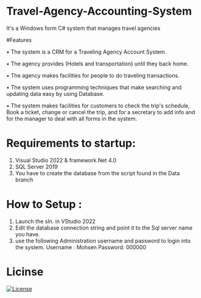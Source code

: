 # Travel-Agency-Accounting-System
It's a Windows form C# system that manages travel agencies

#Features 

• The system is a CRM for a Traveling Agency Account System.

• The agency provides (Hotels and transportation) until they back home.

• The agency makes facilities for people to do traveling transactions.

• The system uses programming techniques that make searching and updating data easy by using Database.

• The system makes facilities for customers to check the trip's schedule, Book a ticket, change or cancel the trip, and for a secretary to add info and for the manager to deal with all forms in the system.
 
# Requirements to startup:

1) Visual Studio 2022 & framework.Net 4.0
2) SQL Server 2019
3) You have to create the database from the script found in the Data branch 

# How to Setup :
1) Launch the sln. in VStudio 2022
3) Edit the database connection string and point it to the Sql server name you have. 
2) use the following Administration username and password to login into the system. 
   Username : Mohsen
   Password:  000000

# Licinse 
[![License](http://img.shields.io/:license-mit-blue.svg?style=flat-square)](http://badges.mit-license.org)
